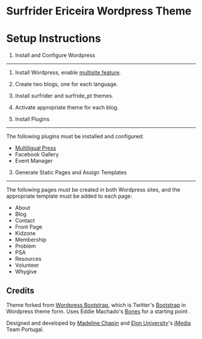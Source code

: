 Surfrider Ericeira Wordpress Theme
==================================

Setup Instructions
==================

1. Install and Configure Wordpress
----------------------------------

1.  Install Wordpress, enable [multisite feature](https://codex.wordpress.org/Create_A_Network).
2.  Create two blogs, one for each language.
3.  Install surfrider and surfride_pt themes.
4.  Activate appropriate theme for each blog.

2. Install Plugins
------------------

The following plugins must be installed and configured:

-  [Multiligual Press](https://wordpress.org/extend/plugins/multilingual-press/)
-  Facebook Gallery
-  Event Manager

3. Generate Static Pages and Assign Templates
---------------------------------------------

The following pages must be created in both Wordpress sites, and the appropriate template must be added to each page:

-  About
-  Blog
-  Contact
-  Front Page
-  Kidzone
-  Membership
-  Problem
-  PSA
-  Resources
-  Volunteer
-  Whygive

Credits
-------
Theme forked from [Wordpress Bootstrap](https://github.com/320press/wordpress-bootstrap), which is Twitter's [Bootstrap](http://twitter.github.com/bootstrap) in Wordpress theme form. Uses Eddie Machado's [Bones](https://github.com/eddiemachado/bones) for a starting point . 

Designed and developed by [Madeline Chapin](http://madelinechapin.com) and [Elon University](http://www.elon.edu)'s [iMedia](http://www.elon.edu/imedia) Team Portugal.
